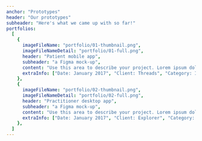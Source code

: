 ```yaml
---
anchor: "Prototypes"
header: "Our prototypes"
subheader: "Here's what we came up with so far!"
portfolios:
  [
    {
      imageFileName: "portfolio/01-thumbnail.png",
      imageFileNameDetail: "portfolio/01-full.png",
      header: "Patient mobile app",
      subheader: "a Figma mock-up",
      content: "Use this area to describe your project. Lorem ipsum dolor sit amet, consectetur adipisicing elit. Est blanditiis dolorem culpa incidunt minus dignissimos deserunt repellat aperiam quasi sunt officia expedita beatae cupiditate, maiores repudiandae, nostrum, reiciendis facere nemo!",
      extraInfo: ["Date: January 2017", "Client: Threads", "Category: Illustration"],
    },
    {
      imageFileName: "portfolio/02-thumbnail.png",
      imageFileNameDetail: "portfolio/02-full.png",
      header: "Practitioner desktop app",
      subheader: "a Figma mock-up",
      content: "Use this area to describe your project. Lorem ipsum dolor sit amet, consectetur adipisicing elit. Est blanditiis dolorem culpa incidunt minus dignissimos deserunt repellat aperiam quasi sunt officia expedita beatae cupiditate, maiores repudiandae, nostrum, reiciendis facere nemo!",
      extraInfo: ["Date: January 2017", "Client: Explorer", "Category: Graphic Design"],
    },
  ]
---
```

